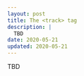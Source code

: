 ```yaml
---
layout: post
title: The <track> tag
description: |
  TBD
date: 2020-05-21
updated: 2020-05-21
---
```


TBD
